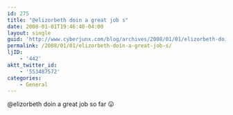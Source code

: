 ```yaml
---
id: 275
title: "@elizorbeth doin a great job s"
date: 2008-01-01T19:46:40-04:00
layout: single
guid: 'http://www.cyberjunx.com/blog/archives/2008/01/01/elizorbeth-doin-a-great-job-s/'
permalink: /2008/01/01/elizorbeth-doin-a-great-job-s/
ljID:
    - '442'
aktt_twitter_id:
    - '553487572'
categories:
    - General
---
```


@elizorbeth doin a great job so far 😛